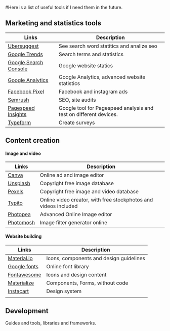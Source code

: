 #Here is a list of useful tools if I need them in the future.

## Marketing and statistics tools


| Links | Description |
|--|--|
| [Ubersuggest](https://app.neilpatel.com/en/ubersuggest/)  | See search word statitics and analize seo  |
| [Google Trends](https://trends.google.com) | Search terms and statistics|
| [Google Search Console](https://search.google.com/search-console) | Google website statics|
| [Google Analytics](https://analytics.google.com/analytics/web/) | Google Analytics, advanced website statistics|
| [Facebook Pixel](https://www.facebook.com/business/help/952192354843755) | Facebook and instagram ads|
| [Semrush](https://www.semrush.com/) | SEO, site audits |
| [Pagespeed Insights](https://developers.google.com/speed/pagespeed/insights/) | Google tool for Pagespeed analysis and test on different devices. |
| [Typeform](https://www.typeform.com/) | Create surveys |

## Content creation
#### Image and video 
|Links| Description |
|--|--|
| [Canva](https://www.canva.com/) | Online ad and image editor |
| [Unsplash](https://unsplash.com/) | Copyright free image database |
| [Pexels](https://www.pexels.com/sv-se/) | Copyright free image and video database |
| [Typito](https://typito.com/) | Online video creator, with free stockphotos and videos included |
|[Photopea](https://www.photopea.com/) | Advanced Online Image editor |
| [Photomosh](https://photomosh.com/) | Image filter generator online |

 #### Website building

|Links| Description |
|--|--|
| [Material.io](https://material.io/) | Icons, components and design guidelines |
| [Google fonts](https://fonts.google.com/) | Online font library |
| [Fontawesome](https://fontawesome.com/) | Icons and design content |
| [Materialize](https://materializecss.com/) | Components, Forms, without code |
| [Instacart](https://instacart.github.io/Snacks/) | Design system |
|  |  |

## Development 
Guides and tools, libraries and frameworks.
